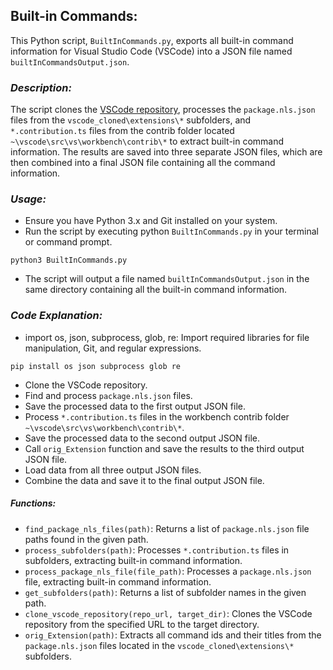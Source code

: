 ## **Built-in Commands:**
This Python script, `BuiltInCommands.py`, exports all built-in command information for Visual Studio Code (VSCode) into a JSON file named `builtInCommandsOutput.json`.



### *Description:*
The script clones the [VSCode repository](https://github.com/microsoft/vscode), processes the `package.nls.json` files from the `vscode_cloned\extensions\*` subfolders, and `*.contribution.ts` files from the contrib folder located `~\vscode\src\vs\workbench\contrib\*` to extract built-in command information. 
The results are saved into three separate JSON files, which are then combined into a final JSON file containing all the command information.



### *Usage:*
* Ensure you have Python 3.x and Git installed on your system.
* Run the script by executing python `BuiltInCommands.py` in your terminal or command prompt.

 ```
 python3 BuiltInCommands.py
 ``` 
* The script will output a file named `builtInCommandsOutput.json` in the same directory containing all the built-in command information.



### *Code Explanation:*
* import os, json, subprocess, glob, re: Import required libraries for file manipulation, Git, and regular expressions.
```
pip install os json subprocess glob re
```
* Clone the VSCode repository.
* Find and process `package.nls.json` files.
* Save the processed data to the first output JSON file.
* Process `*.contribution.ts` files in the workbench contrib folder `~\vscode\src\vs\workbench\contrib\*`.
* Save the processed data to the second output JSON file.
* Call `orig_Extension` function and save the results to the third output JSON file.
* Load data from all three output JSON files.
* Combine the data and save it to the final output JSON file.


##### *Functions:*
* `find_package_nls_files(path)`: Returns a list of `package.nls.json` file paths found in the given path.
* `process_subfolders(path)`: Processes `*.contribution.ts` files in subfolders, extracting built-in command information.
* `process_package_nls_file(file_path)`: Processes a `package.nls.json` file, extracting built-in command information.
* `get_subfolders(path)`: Returns a list of subfolder names in the given path.
* `clone_vscode_repository(repo_url, target_dir)`: Clones the VSCode repository from the specified URL to the target directory.
* `orig_Extension(path)`: Extracts all command ids and their titles from the `package.nls.json` files located in the `vscode_cloned\extensions\*` subfolders.
